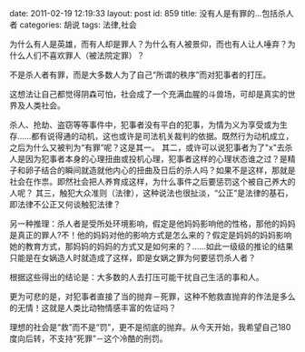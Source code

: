 date: 2011-02-19 12:19:33
layout: post
id: 859
title: 没有人是有罪的…包括杀人者
categories: 胡说
tags: 法律,社会

为什么有人是英雄，而有人却是罪人？为什么有人被景仰，而也有人让人唾弃？为什么人们不喜欢罪人（被法院定罪）？

不是杀人者有罪，而是大多数人为了自己“所谓的秩序”而对犯事者的打压。

这想法让自己都觉得阴森可怕，社会成了一个充满血腥的斗兽场，可却是真实的世界及人类社会。

杀人、抢劫、盗窃等等事件中，犯事者没有平白的犯事，为情为义为享受或为生存……都有说得通的动机，这也或许是司法机关裁判的依据。既然行为动机成立，之后为什么又被判为“有罪”呢？这是其一。
其二，或许可以说犯事者为了"x"去杀人是因为犯事者本身的心理扭曲或投机心理，犯事者这样的心理状态谁之过？是精子和卵子结合的瞬间就造就他内心的扭曲及日后的杀人吗？如果不是这样，那就是社会在作祟。即然社会把人养育成这样，为什么事件之后要惩罚这个被自己养大的人呢？
其三，触犯大众准则（法律），这种说法也很扯淡，“公正”是法律的基石，即法律不公正又何谈触犯法律？

另一种推理：杀人者是受所处环境影响，假定是他妈妈影响他的性格，那他的妈妈是真正的罪人?不！他的妈妈对他的影响方式是怎么来的？假定是妈妈的妈妈影响她的教育方式，那妈妈的妈妈的方式又是如何来的？……如此一级级的推论的结果只能是在女娲造人时就造成了这样，即是女娲之罪为何要惩罚杀人者？

根据这些得出的结论是：大多数的人去打压可能干扰自己生活的事和人。

更为可悲的是，对犯事者直接了当的抛弃－死罪，这种不勉救直抛弃的作法是多么的无情！这就是人类比动物情感丰富的佐证吗？

理想的社会是“救”而不是“罚”，更不是彻底的抛弃。从今天开始，我希望自己180度向后转，不支持“死罪”－这个冷酷的刑罚。
